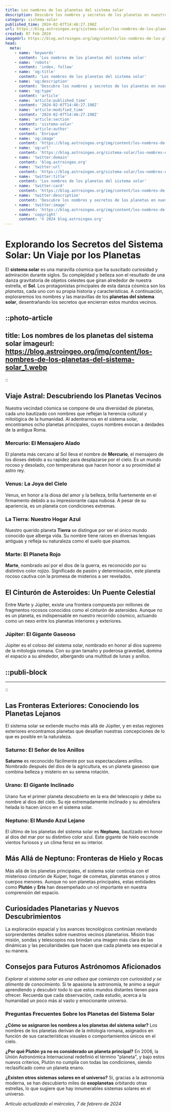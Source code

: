 ```yaml
---
title: Los nombres de los planetas del sistema solar
description: Descubre los nombres y secretos de los planetas en nuestro sistema solar. Explora un universo de conocimiento y maravillas astronómicas.
category: sistema-solar
published_time: 2024-02-07T14:46:27.198Z
url: https://blog.astroingeo.org/sistema-solar/los-nombres-de-los-planetas-del-sistema-solar
created: 07 Feb 2024
imageUrl: https://blog.astroingeo.org/img/content/los-nombres-de-los-planetas-del-sistema-solar_1.webp
head:
  meta:
    - name: 'keywords'
      content: 'Los nombres de los planetas del sistema solar'
    - name: 'robots'
      content: 'index, follow'
    - name: 'og:title'
      content: 'Los nombres de los planetas del sistema solar'
    - name: 'og:description'
      content: 'Descubre los nombres y secretos de los planetas en nuestro sistema solar. Explora un universo de conocimiento y maravillas astronómicas.'
    - name: 'og:type'
      content: 'article'
    - name: 'article:published_time'
      content: '2024-02-07T14:46:27.198Z'
    - name: 'article:modified_time'
      content: '2024-02-07T14:46:27.198Z'
    - name: 'article:section'
      content: 'sistema-solar'
    - name: 'article:author'
      content: 'Enrique'
    - name: 'og:image'
      content: 'https://blog.astroingeo.org/img/content/los-nombres-de-los-planetas-del-sistema-solar_1.webp'
    - name: 'og:url'
      content: 'https://blog.astroingeo.org/sistema-solar/los-nombres-de-los-planetas-del-sistema-solar'
    - name: 'twitter:domain'
      content: 'blog.astroingeo.org'
    - name: 'twitter:url'
      content: 'https://blog.astroingeo.org/sistema-solar/los-nombres-de-los-planetas-del-sistema-solar'
    - name: 'twitter:title'
      content: 'Los nombres de los planetas del sistema solar'
    - name: 'twitter:card'
      content: 'https://blog.astroingeo.org/img/content/los-nombres-de-los-planetas-del-sistema-solar_1.webp'
    - name: 'twitter:description'
      content: 'Descubre los nombres y secretos de los planetas en nuestro sistema solar. Explora un universo de conocimiento y maravillas astronómicas.'
    - name: 'twitter:image'
      content: 'https://blog.astroingeo.org/img/content/los-nombres-de-los-planetas-del-sistema-solar_1.webp'
    - name: 'copyright'
      content: '© 2024 blog.astroingeo.org'
---
```

# Explorando los Secretos del Sistema Solar: Un Viaje por los Planetas

El **sistema solar** es una maravilla cósmica que ha suscitado curiosidad y admiración durante siglos. Su complejidad y belleza son el resultado de una danza gravitatoria de objetos celestes que giran alrededor de nuestra estrella, el **Sol**. Los protagonistas principales de esta danza cósmica son los *planetas*, cada uno con su propia historia y características. A continuación, exploraremos los nombres y las maravillas de los **planetas del sistema solar**, desentrañando los secretos que encierran estos mundos vecinos.


::photo-article
---
title: Los nombres de los planetas del sistema solar
imageurl: https://blog.astroingeo.org/img/content/los-nombres-de-los-planetas-del-sistema-solar_1.webp
---
::


## Viaje Astral: Descubriendo los Planetas Vecinos

Nuestra vecindad cósmica se compone de una diversidad de planetas, cada uno bautizado con nombres que reflejan la herencia cultural y mitológica de la humanidad. Al adentrarnos en el sistema solar, encontramos ocho planetas principales, cuyos nombres evocan a deidades de la antigua Roma.

### Mercurio: El Mensajero Alado
El planeta más cercano al Sol lleva el nombre de **Mercurio**, el mensajero de los dioses debido a su rapidez para desplazarse por el cielo. Es un mundo rocoso y desolado, con temperaturas que hacen honor a su proximidad al astro rey.

### Venus: La Joya del Cielo
Venus, en honor a la diosa del amor y la belleza, brilla fuertemente en el firmamento debido a su impresionante capa nubosa. A pesar de su apariencia, es un planeta con condiciones extremas.

### La Tierra: Nuestro Hogar Azul
Nuestro querido planeta **Tierra** se distingue por ser el único mundo conocido que alberga vida. Su nombre tiene raíces en diversas lenguas antiguas y refleja su naturaleza como el suelo que pisamos.

### Marte: El Planeta Rojo
**Marte**, nombrado así por el dios de la guerra, es reconocido por su distintivo color rojizo. Significado de pasión y determinación, este planeta rocoso cautiva con la promesa de misterios a ser revelados.

## El Cinturón de Asteroides: Un Puente Celestial

Entre Marte y Júpiter, existe una frontera compuesta por millones de fragmentos rocosos conocidos como el cinturón de asteroides. Aunque no es un planeta, es indispensable en nuestro recorrido cósmico, actuando como un nexo entre los planetas interiores y exteriores.

### Júpiter: El Gigante Gaseoso
Júpiter es el coloso del sistema solar, nombrado en honor al dios supremo de la mitología romana. Con su gran tamaño y poderosa gravedad, domina el espacio a su alrededor, albergando una multitud de lunas y anillos.


  ::publi-block
  ---
  ---
  ::
  
  
## Las Fronteras Exteriores: Conociendo los Planetas Lejanos

El sistema solar se extiende mucho más allá de Júpiter, y en estas regiones exteriores encontramos planetas que desafían nuestras concepciones de lo que es posible en la naturaleza.

### Saturno: El Señor de los Anillos
**Saturno** es reconocido fácilmente por sus espectaculares anillos. Nombrado después del dios de la agricultura, es un planeta gaseoso que combina belleza y misterio en su serena rotación.

### Urano: El Gigante Inclinado
Urano fue el primer planeta descubierto en la era del telescopio y debe su nombre al dios del cielo. Su eje extremadamente inclinado y su atmósfera helada lo hacen único en el sistema solar.

### Neptuno: El Mundo Azul Lejano
El último de los planetas del sistema solar es **Neptuno**, bautizado en honor al dios del mar por su distintivo color azul. Este gigante de hielo esconde vientos furiosos y un clima feroz en su interior.

## Más Allá de Neptuno: Fronteras de Hielo y Rocas

Más allá de los planetas principales, el sistema solar continúa con el misterioso cinturón de Kuiper, hogar de cometas, planetas enanos y otros cuerpos menores. Aunque no son planetas principales, estas entidades como **Plutón** y **Eris** han desempeñado un rol importante en nuestra comprensión del espacio.

## Curiosidades Planetarias y Nuevos Descubrimientos

La exploración espacial y los avances tecnológicos continúan revelando sorprendentes detalles sobre nuestros vecinos planetarios. Misión tras misión, sondas y telescopios nos brindan una imagen más clara de las dinámicas y las peculiaridades que hacen que cada planeta sea especial a su manera.

## Consejos para Futuros Astrónomos Aficionados

*Explorar el sistema solar es una odisea que comienza con curiosidad y se alimenta de conocimiento.* Si te apasiona la astronomía, te animo a seguir aprendiendo y descubrir todo lo que estos mundos distantes tienen para ofrecer. Recuerda que cada observación, cada estudio, acerca a la humanidad un poco más al vasto y emocionante universo.

### Preguntas Frecuentes Sobre los Planetas del Sistema Solar

**¿Cómo se asignaron los nombres a los planetas del sistema solar?**
Los nombres de los planetas derivan de la mitología romana, asignados en función de sus características visuales o comportamientos únicos en el cielo.

**¿Por qué Plutón ya no es considerado un planeta principal?**
En 2006, la Unión Astronómica Internacional redefinió el término "planeta", y bajo estos nuevos criterios, Plutón no cumplía con todas las condiciones, siendo reclasificado como un planeta enano.

**¿Existen otros sistemas solares en el universo?**
Sí, gracias a la astronomía moderna, se han descubierto miles de **exoplanetas** orbitando otras estrellas, lo que sugiere que hay innumerables sistemas solares en el universo.

_Artículo actualizado el miércoles, 7 de febrero de 2024_